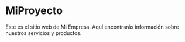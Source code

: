 # MiProyecto

Este es el sitio web de Mi Empresa. Aquí encontrarás información sobre nuestros servicios y productos.
